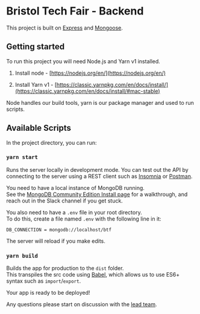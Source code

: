 # Bristol Tech Fair - Backend

This project is built on [Express](http://expressjs.com/) and [Mongoose](https://mongoosejs.com/docs/guide.html).

## Getting started

To run this project you will need Node.js and Yarn v1 installed.

1. Install node - [https://nodejs.org/en/](https://nodejs.org/en/)

2. Install Yarn v1 - [https://classic.yarnpkg.com/en/docs/install/](https://classic.yarnpkg.com/en/docs/install/#mac-stable)

Node handles our build tools, yarn is our package manager and used to run scripts.

## Available Scripts

In the project directory, you can run:

### `yarn start`

Runs the server locally in development mode.
You can test out the API by connecting to the server using a REST client such as [Insomnia](https://support.insomnia.rest/article/157-getting-started-with-insomnia) or [Postman](https://learning.postman.com/docs/getting-started/introduction/).

You need to have a local instance of MongoDB running.\
See the [MongoDB Community Edition Install page](https://docs.mongodb.com/manual/administration/install-community/) for a walkthrough, and reach out in the Slack channel if you get stuck.

You also need to have a `.env` file in your root directory.\
To do this, create a file named `.env` with the following line in it:

```
DB_CONNECTION = mongodb://localhost/btf
```

The server will reload if you make edits.

### `yarn build`

Builds the app for production to the `dist` folder.\
This transpiles the src code using [Babel](https://babeljs.io/docs/en/), which allows us to use ES6+ syntax such as `import`/`export`.

Your app is ready to be deployed!

Any questions please start on discussion with the [lead team](https://github.com/orgs/bristol-tech-fair/teams/lead-team).
